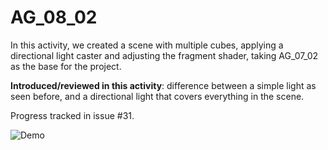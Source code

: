 # AG_08_02

In this activity, we created a scene with multiple cubes, applying a directional light caster and adjusting the fragment shader, taking AG_07_02 as the base for the project.

**Introduced/reviewed in this activity**: difference between a simple light as seen before, and a directional light that covers everything in the scene.

Progress tracked in issue #31.


![Demo](demo.png "DEMO AG_08_02")
